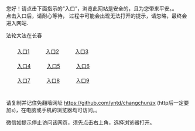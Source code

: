 您好！请点击下面指示的“入口”，浏览此网站是安全的，且为您带来平安。。 <br/>
点击入口后，请耐心等待， 过程中可能会出现无法打开的提示，请忽略，最终会进入网站. </br>

法轮大法在长春<br/>
<div style="padding:10px"><a style="margin:20px" target="_blank" href="https://d1jrlek6c61w2y.cloudfront.net/2Qpsp?qjlxgd" id="ccLink1" rel="nofollow">入口1</a> <a target="_blank" style="margin:20px" href="https://d2hjawhqh4vpjk.cloudfront.net/2Qpsp?oycxlq" id="ccLink2" rel="nofollow">入口2</a> <a style="margin:20px" target="_blank" href="https://d1f1xpd4aj5ue3.cloudfront.net/2Qpsp?ysrerwb" id="ccLink3" rel="nofollow">入口3</a></div>

<div style="padding:10px" ><a style="margin:20px" target="_blank" href="https://d1jrlek6c61w2y.cloudfront.net/2Qpsp?qjlxgd" id="ccLink4" rel="nofollow">入口4</a> <a style="margin:20px" href="https://d2hjawhqh4vpjk.cloudfront.net/2Qpsp?oycxlq" target="_blank" id="ccLink5" rel="nofollow">入口5</a> <a style="margin:20px" href="https://d1f1xpd4aj5ue3.cloudfront.net/2Qpsp?ysrerwb" target="_blank" id="ccLink6" rel="nofollow">入口6</a></div>

<div style="padding:10px"><a style="margin:20px" target="_blank" href="https://d1jrlek6c61w2y.cloudfront.net/2Qpsp?qjlxgd" id="ccLink7" rel="nofollow">入口7</a> <a style="margin:20px" href="https://d2hjawhqh4vpjk.cloudfront.net/2Qpsp?oycxlq" target="_blank" id="ccLink8" rel="nofollow">入口8</a> <a style="margin:20px" target="_blank" href="https://d1f1xpd4aj5ue3.cloudfront.net/2Qpsp?ysrerwb" id="ccLink9" rel="nofollow">入口9</a></div>

<br/>



请复制并记住免翻墙网址 https://github.com/yntd/changchunzx (http后一定要加s)，在电脑或手机的浏览器均可访问。。<br/>

微信如提示停止访问该网页，须先点击右上角，选择浏览器打开。
